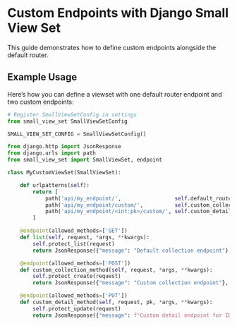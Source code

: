# Custom Endpoints with Django Small View Set

This guide demonstrates how to define custom endpoints alongside the default router.

## Example Usage

Here’s how you can define a viewset with one default router endpoint and two custom endpoints:

```python
# Register SmallViewSetConfig in settings
from small_view_set SmallViewSetConfig

SMALL_VIEW_SET_CONFIG = SmallViewSetConfig()
```

```python
from django.http import JsonResponse
from django.urls import path
from small_view_set import SmallViewSet, endpoint

class MyCustomViewSet(SmallViewSet):

    def urlpatterns(self):
        return [
            path('api/my_endpoint/',                 self.default_router,           name='my_endpoint_collection'),
            path('api/my_endpoint/custom/',          self.custom_collection_method, name='my_custom_collection'),
            path('api/my_endpoint/<int:pk>/custom/', self.custom_detail_method,     name='my_custom_detail'),
        ]

    @endpoint(allowed_methods=['GET'])
    def list(self, request, *args, **kwargs):
        self.protect_list(request)
        return JsonResponse({"message": "Default collection endpoint"}, status=200)

    @endpoint(allowed_methods=['POST'])
    def custom_collection_method(self, request, *args, **kwargs):
        self.protect_create(request)
        return JsonResponse({"message": "Custom collection endpoint"}, status=200)

    @endpoint(allowed_methods=['PUT'])
    def custom_detail_method(self, request, pk, *args, **kwargs):
        self.protect_update(request)
        return JsonResponse({"message": f"Custom detail endpoint for ID {pk}"}, status=200)
```
